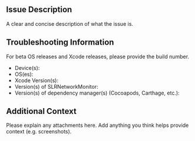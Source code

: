 ## Issue Description
A clear and concise description of what the issue is.

## Troubleshooting Information
For beta OS releases and Xcode releases, please provide the build number.
* Device(s): 
* OS(es):
* Xcode Version(s):
* Version(s) of SLRNetworkMonitor:
* Version(s) of dependency manager(s) (Cocoapods, Carthage, etc.):

## Additional Context
Please explain any attachments here. Add anything you think helps provide context (e.g. screenshots).
